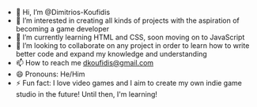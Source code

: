 - 👋 Hi, I’m @Dimitrios-Koufidis
- 👀 I’m interested in creating all kinds of projects with the aspiration of becoming a game developer
- 🌱 I’m currently learning HTML and CSS, soon moving on to JavaScript
- 💞️ I’m looking to collaborate on any project in order to learn how to write better code and expand my knowledge and understanding
- 📫 How to reach me dkoufidis@gmail.com
- 😄 Pronouns: He/Him
- ⚡ Fun fact: I love video games and I aim to create my own indie game studio in the future! Until then, I'm learning!

<!---
Dimitrios-Koufidis/Dimitrios-Koufidis is a ✨ special ✨ repository because its `README.md` (this file) appears on your GitHub profile.
You can click the Preview link to take a look at your changes.
--->
